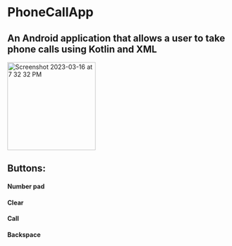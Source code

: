 # PhoneCallApp
## An Android application that allows a user to take phone calls using Kotlin and XML
<img width="200" alt="Screenshot 2023-03-16 at 7 32 32 PM" src="https://user-images.githubusercontent.com/75393933/225775471-c6678f9f-f2c2-4f53-8fb6-7ae94927712f.png">

## Buttons:
#### Number pad
#### Clear
#### Call
#### Backspace
